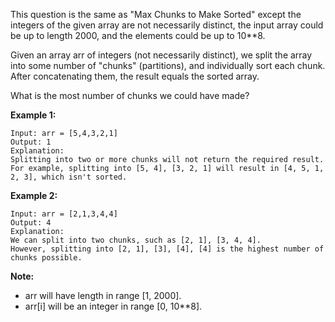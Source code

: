 This question is the same as "Max Chunks to Make Sorted" except the integers of the given array are not necessarily distinct, the input array could be up to length 2000, and the elements could be up to 10**8.

Given an array arr of integers (not necessarily distinct), we split the array into some number of "chunks" (partitions), and individually sort each chunk.  After concatenating them, the result equals the sorted array.

What is the most number of chunks we could have made?

**Example 1:**
```
Input: arr = [5,4,3,2,1]
Output: 1
Explanation:
Splitting into two or more chunks will not return the required result.
For example, splitting into [5, 4], [3, 2, 1] will result in [4, 5, 1, 2, 3], which isn't sorted.
```
**Example 2:**
```
Input: arr = [2,1,3,4,4]
Output: 4
Explanation:
We can split into two chunks, such as [2, 1], [3, 4, 4].
However, splitting into [2, 1], [3], [4], [4] is the highest number of chunks possible.
```

**Note:**
* arr will have length in range [1, 2000].
* arr[i] will be an integer in range [0, 10**8].

